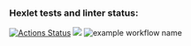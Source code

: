 ### Hexlet tests and linter status:
[![Actions Status](https://github.com/Ivankalachikov/frontend-project-lvl1/workflows/hexlet-check/badge.svg)](https://github.com/Ivankalachikov/frontend-project-lvl1/actions)
<a href="https://codeclimate.com/github/codeclimate/codeclimate/maintainability"><img src="https://api.codeclimate.com/v1/badges/a99a88d28ad37a79dbf6/maintainability" /></a>
![example workflow name](https://github.com/actions/frontend-project-lvl1/workflows/blank/badge.svg)

